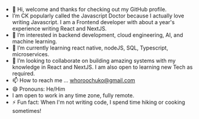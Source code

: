 - 👋 Hi, welcome and thanks for checking out my GitHub profile.
- I’m CK popularly called the Javascript Doctor because I actually love writing Javascript. I am a Frontend developer with about a year's experience writing React and NextJS. 
- 👀 I’m interested in backend development, cloud engineering, AI, and machine learning.
- 🌱 I’m currently learning react native, nodeJS, SQL, Typescript, microservices.
- 💞️ I’m looking to collaborate on building amazing systems with my knowledge in React and NextJS. I am also open to learning new Tech as required.
- 📫 How to reach me ... whoroochuko@gmail.com
- 😄 Pronouns: He/Him
- I am open to work in any time zone, fully remote.
- ⚡ Fun fact: When I'm not writing code, I spend time hiking or cooking sometimes!

<!---
CK-codemax/CK-codemax is a ✨ special ✨ repository because its `README.md` (this file) appears on your GitHub profile.
You can click the Preview link to take a look at your changes.
--->

